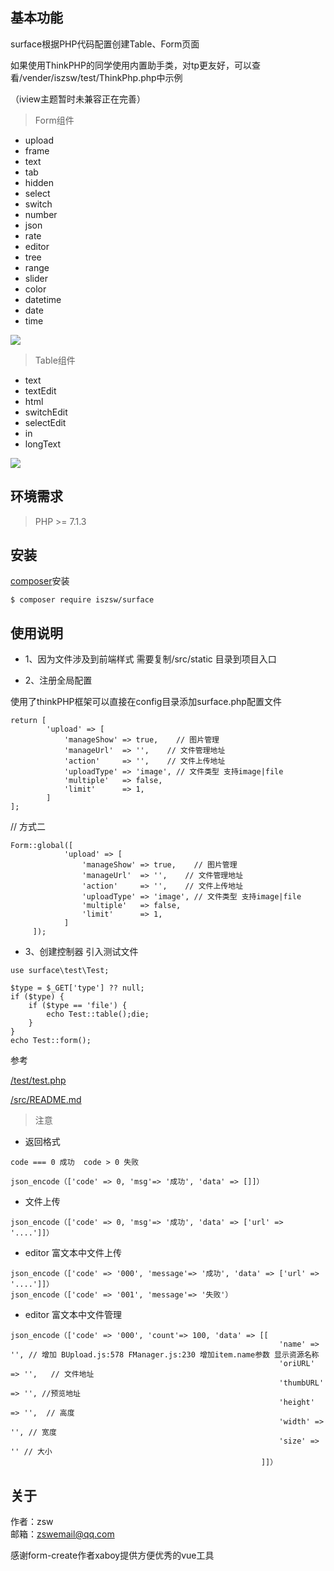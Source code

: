 ## 基本功能
surface根据PHP代码配置创建Table、Form页面 

如果使用ThinkPHP的同学使用内置助手类，对tp更友好，可以查看/vender/iszsw/test/ThinkPhp.php中示例



（iview主题暂时未兼容正在完善）


>  Form组件

- upload
- frame
- text
- tab
- hidden
- select
- switch
- number
- json
- rate
- editor
- tree
- range
- slider
- color
- datetime
- date
- time

![](https://ftp.bmp.ovh/imgs/2019/12/e19b95c4cb3fa40c.png)

>  Table组件
- text
- textEdit
- html
- switchEdit
- selectEdit
- in
- longText

![](https://ftp.bmp.ovh/imgs/2019/12/24a42113b67f28f5.png)

## 环境需求
>  PHP >= 7.1.3

## 安装

[composer](http://getcomposer.org/)安装
```shell
$ composer require iszsw/surface
```

## 使用说明

- 1、因为文件涉及到前端样式 需要复制/src/static 目录到项目入口 

- 2、注册全局配置

使用了thinkPHP框架可以直接在config目录添加surface.php配置文件

```shell
return [
        'upload' => [
            'manageShow' => true,    // 图片管理
            'manageUrl'  => '',    // 文件管理地址
            'action'     => '',    // 文件上传地址
            'uploadType' => 'image', // 文件类型 支持image|file
            'multiple'   => false,
            'limit'      => 1,
        ]
];
```

// 方式二
```shell
Form::global([
            'upload' => [
                'manageShow' => true,    // 图片管理
                'manageUrl'  => '',    // 文件管理地址
                'action'     => '',    // 文件上传地址
                'uploadType' => 'image', // 文件类型 支持image|file
                'multiple'   => false,
                'limit'      => 1,
            ]
     ]);
```
    
- 3、创建控制器 引入测试文件
    
    
```shell
use surface\test\Test;

$type = $_GET['type'] ?? null;
if ($type) {
    if ($type == 'file') {
        echo Test::table();die;
    }
}
echo Test::form();
```

参考

[/test/test.php](/test/test.php)

[/src/README.md](/src/README.md)

>  注意

 * 返回格式
```shell
code === 0 成功  code > 0 失败

json_encode（['code' => 0, 'msg'=> '成功', 'data' => []]）
```
 * 文件上传
```shell
json_encode（['code' => 0, 'msg'=> '成功', 'data' => ['url' => '....']]）
```

 * editor 富文本中文件上传
```shell
json_encode（['code' => '000', 'message'=> '成功', 'data' => ['url' => '....']]）
json_encode（['code' => '001', 'message'=> '失败'）
```

 * editor 富文本中文件管理
```shell
json_encode（['code' => '000', 'count'=> 100, 'data' => [[
                                                            'name' => '', // 增加 BUpload.js:578 FManager.js:230 增加item.name参数 显示资源名称
                                                            'oriURL' => '',   // 文件地址
                                                            'thumbURL' => '', //预览地址
                                                            'height' => '',  // 高度
                                                            'width' => '', // 宽度
                                                            'size' => '' // 大小
                                                        ]]）
```


## 关于
作者：zsw  
邮箱：zswemail@qq.com

感谢form-create作者xaboy提供方便优秀的vue工具